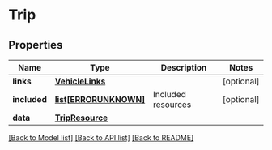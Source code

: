 # Trip

## Properties
Name | Type | Description | Notes
------------ | ------------- | ------------- | -------------
**links** | [**VehicleLinks**](VehicleLinks.md) |  | [optional] 
**included** | [**list[ERRORUNKNOWN]**](.md) | Included resources | [optional] 
**data** | [**TripResource**](TripResource.md) |  | 

[[Back to Model list]](../README.md#documentation-for-models) [[Back to API list]](../README.md#documentation-for-api-endpoints) [[Back to README]](../README.md)


